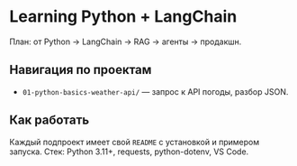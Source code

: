 # Learning Python + LangChain

План: от Python → LangChain → RAG → агенты → продакшн.

## Навигация по проектам
- `01-python-basics-weather-api/` — запрос к API погоды, разбор JSON.

## Как работать
Каждый подпроект имеет свой `README` с установкой и примером запуска.
Стек: Python 3.11+, requests, python-dotenv, VS Code.

